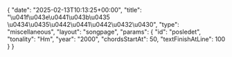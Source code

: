 {
    "date": "2025-02-13T10:13:25+00:00",
    "title": "\u041f\u043e\u0441\u043b\u0435 \u0434\u0435\u0442\u0441\u0442\u0432\u0430",
    "type": "miscellaneous",
    "layout": "songpage",
    "params": {
        "id": "posledet",
        "tonality": "Hm",
        "year": "2000",
        "chordsStartAt": 50,
        "textFinishAtLine": 100
    }
}